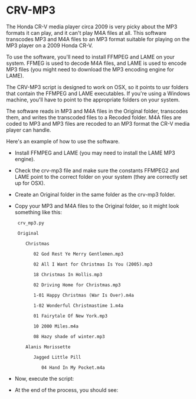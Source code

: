 # CRV-MP3
The Honda CR-V media player circa 2009 is very picky about the MP3 formats it can play, and it can't play M4A files at all. This software transcodes MP3 and M4A files to an MP3 format suitable for playing on the MP3 player on a 2009 Honda CR-V. 

To use the software, you'll need to install FFMPEG and LAME on your system. FFMEG is used to decode M4A files, and LAME is used to encode MP3 files (you might need to download the MP3 encoding engine for LAME).

The CRV-MP3 script is designed to work on OSX, so it points to usr folders that contain the FFMPEG and LAME executables. If you're using a Windows machine, you'll have to point to the appropriate folders on your system. 

The software reads in MP3 and M4A files in the Original folder, transcodes them, and writes the transcoded files to a Recoded folder. M4A files are coded to MP3 and MP3 files are recoded to an MP3 format the CR-V media player can handle.

Here's an example of how to use the software.
* Install FFMPEG and LAME (you may need to install the LAME MP3 engine).
* Check the crv-mp3 file and make sure the constants FFMPEG2 and LAME point to the correct folder on your system (they are correctly set up for OSX).
* Create an Original folder in the same folder as the crv-mp3 folder.
* Copy your MP3 and M4A files to the Original folder, so it might look something like this:

       crv_mp3.py

       Original

          Christmas
  
             02 God Rest Ye Merry Gentlemen.mp3
  
             02 All I Want for Christmas Is You (2005).mp3
    
             18 Christmas In Hollis.mp3
    
             02 Driving Home for Christmas.mp3
    
             1-01 Happy Christmas (War Is Over).m4a
    
             1-02 Wonderful Christmastime 1.m4a
    
             01 Fairytale Of New York.mp3
    
             10 2000 Miles.m4a
    
             08 Hazy shade of winter.mp3
  
          Alanis Morissette
  
             Jagged Little Pill
    
                04 Hand In My Pocket.m4a

* Now, execute the script:

* At the end of the process, you should see:
